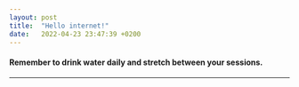 ```yaml
---
layout: post
title:  "Hello internet!"
date:   2022-04-23 23:47:39 +0200
---
```

#### Remember to drink water daily and stretch between your sessions.
---


